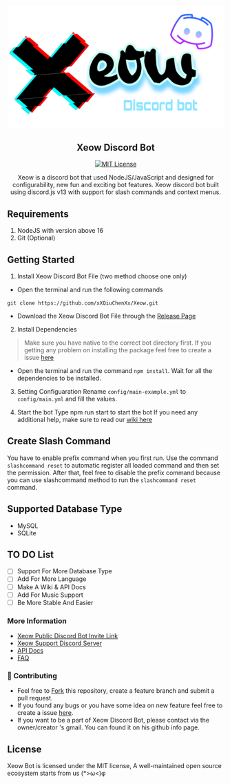 <div align="center">
<a href="https://github.com/xXQiuChenXx/"><img src="https://github.com/xXQiuChenXx/Xeow/blob/master/src/Images/Xeow.png?raw=true" alt="Xeow"></a>

## Xeow Discord Bot

[![MIT License](https://img.shields.io/github/license/xXQiuChenXx/Xeow?&logo=github)](LICENSE)

Xeow is a discord bot that used NodeJS/JavaScript and designed for configurability, new fun and exciting bot features. Xeow discord bot built using discord.js v13 with support for slash commands and context menus.

</div>

## Requirements

1. NodeJS with version above 16
2. Git (Optional)

## Getting Started

1. Install Xeow Discord Bot File (two method choose one only)
- Open the terminal and run the following commands
```
git clone https://github.com/xXQiuChenXx/Xeow.git
```
- Download the Xeow Discord Bot File through the [Release Page](https://github.com/xXQiuChenXx/Xeow/releases/)

2. Install Dependencies
> Make sure you have native to the correct bot directory first.
> If you getting any problem on installing the package feel free to create a issue [here](https://github.com/xXQiuChenXx/Xeow/issues)
- Open the terminal and run the command ```npm install```. Wait for all the dependencies to be installed.

3. Setting Configuaration
Rename ```config/main-example.yml``` to ```config/main.yml``` and fill the values.

4. Start the bot
Type npm run start to start the bot
If you need any additional help, make sure to read our [wiki here](https://github.com/xXQiuChenXx/Xeow/wiki)

## Create Slash Command
You have to enable prefix command when you first run. Use the command `slashcommand reset` to automatic register all loaded command and then set the permission. After that, feel free to disable the prefix command because you can use slashcommand method to run the `slashcommand reset` command.

## Supported Database Type
- MySQL
- SQLite

## TO DO List
- [ ] Support For More Database Type
- [ ] Add For More Language
- [ ] Make A Wiki & API Docs
- [ ] Add For Music Support
- [ ] Be More Stable And Easier

### More Information
- [Xeow Public Discord Bot Invite Link](https://discord.com/api/oauth2/authorize?client_id=575266503969210368&permissions=0&scope=bot%20applications.commands)
- [Xeow Support Discord Server](https://discord.gg/wu2qs6eAZQ)
- [API Docs](https://github.com/xXQiuChenXx/Xeow/blob/master/docs/en/api.md)
- [FAQ](https://github.com/xXQiuChenXx/Xeow/blob/master/docs/en/faq.md)

### 🤝 Contributing

* Feel free to [Fork](https://github.com/xXQiuChenXx/Xeow/fork) this repository, create a feature branch and submit a pull request.
* If you found any bugs or you have some idea on new feature feel free to create a issue [here](https://github.com/xXQiuChenXx/Xeow/issues).
* If you want to be a part of Xeow Discord Bot, please contact via the owner/creator 's gmail. You can found it on his github info page.

## License
Xeow Bot is licensed under the MIT license, A well-maintained open source ecosystem starts from us (*>ω<)φ